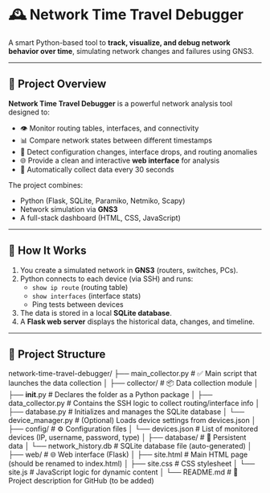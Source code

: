 # 🕰️ Network Time Travel Debugger

A smart Python-based tool to **track, visualize, and debug network behavior over time**, simulating network changes and failures using GNS3.

---

## 🧠 Project Overview

**Network Time Travel Debugger** is a powerful network analysis tool designed to:

- 👁️ Monitor routing tables, interfaces, and connectivity
- 📊 Compare network states between different timestamps
- 🧭 Detect configuration changes, interface drops, and routing anomalies
- 🌐 Provide a clean and interactive **web interface** for analysis
- 🔁 Automatically collect data every 30 seconds

The project combines:
- Python (Flask, SQLite, Paramiko, Netmiko, Scapy)
- Network simulation via **GNS3**
- A full-stack dashboard (HTML, CSS, JavaScript)

---

## 🚀 How It Works

1. You create a simulated network in **GNS3** (routers, switches, PCs).
2. Python connects to each device (via SSH) and runs:
   - `show ip route` (routing table)
   - `show interfaces` (interface stats)
   - Ping tests between devices
3. The data is stored in a local **SQLite database**.
4. A **Flask web server** displays the historical data, changes, and timeline.

---

## 📁 Project Structure

network-time-travel-debugger/
├── main_collector.py           # ✅ Main script that launches the data collection
│
├── collector/                  # 📦 Data collection module
│   ├── __init__.py             # Declares the folder as a Python package
│   ├── data_collector.py       # Contains the SSH logic to collect routing/interface info
│   ├── database.py             # Initializes and manages the SQLite database
│   └── device_manager.py       # (Optional) Loads device settings from devices.json
│
├── config/                     # ⚙️ Configuration files
│   └── devices.json            # List of monitored devices (IP, username, password, type)
│
├── database/                   # 💾 Persistent data
│   └── network_history.db      # SQLite database file (auto-generated)
│
├── web/                        # 🌐 Web interface (Flask)
│   ├── site.html               # Main HTML page (should be renamed to index.html)
│   ├── site.css                # CSS stylesheet
│   └── site.js                 # JavaScript logic for dynamic content
│
└── README.md                   # 📘 Project description for GitHub (to be added)

